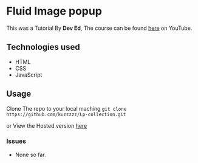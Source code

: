 # Fluid Image popup
This was a Tutorial By **Dev Ed**, The course can be found [here](https://www.youtube.com/watch?v=4SQXOA8Z-lo&list=WL&index=99&t=0s) on YouTube.

## Technologies used
- HTML
- CSS
- JavaScript



## Usage
Clone The repo to your local maching 
`git clone https://github.com/kuzzzzz/Lp-collection.git`

or View the Hosted version [here](https://kuzzzzz.github.io/Lp-collection/util/fluid-image-popup/index.html)

### Issues
- None so far.